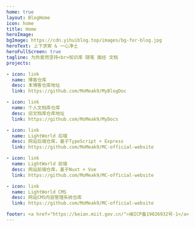 ```yaml
---
home: true
layout: BlogHome
icon: home
title: Home
heroImage: 
bgImage: https://cdn.yihuiblog.top/images/bg-for-blog.jpg
heroText: 上下求索 & 一心净土
heroFullScreen: true
tagline: 为热爱而坚持<br>知识库 随笔 面经 文档
projects:

- icon: link
  name: 博客仓库
  desc: 本博客仓库地址
  link: https://github.com/MoMeak9/MyBlogDoc

- icon: link
  name: 个人文档库仓库
  desc: 旧文档库仓库地址
  link: https://github.com/MoMeak9/MyDocs

- icon: link
  name: LightWorld 后端
  desc: 网站后端仓库，基于TypeScript + Express
  link: https://github.com/MoMeak9/MC-official-website

- icon: link
  name: LightWorld 前端
  desc: 网站前端仓库，基于Nuxt + Vue
  link: https://github.com/MoMeak9/MC-official-website

- icon: link
  name: LightWorld CMS
  desc: 网站CMS内容管理系统仓库
  link: https://github.com/MoMeak9/MC-official-website

footer: <a href="https://beian.miit.gov.cn/">闽ICP备19026932号-1</a>
---
```


